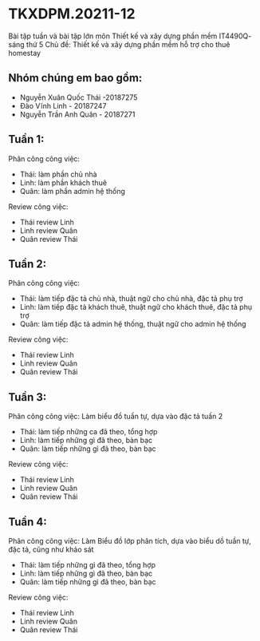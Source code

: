 # TKXDPM.20211-12
Bài tập tuần và bài tập lớn môn Thiết kế và xây dựng phần mềm IT4490Q- sáng thứ 5
Chủ đề: Thiết kế và xây dựng phần mềm hỗ trợ cho thuê homestay

## Nhóm chúng em bao gồm:
- Nguyễn Xuân Quốc Thái -20187275
- Đào Vĩnh Linh - 20187247
- Nguyễn Trần Anh Quân - 20187271

## Tuần 1: 
 Phân công công việc: 
 - Thái: làm phần chủ nhà
 - Linh: làm phần khách thuê
 - Quân: làm phần admin hệ thống

 Review công việc:
 - Thái review Linh
 - Linh review Quân
 - Quân review Thái


## Tuần 2: 
 Phân công công việc: 
 - Thái: làm tiếp đặc tả chủ nhà, thuật ngữ cho chủ nhà, đặc tả phụ trợ
 - Linh: làm tiếp đặc tả khách thuê, thuật ngữ cho khách thuê, đặc tả phụ trợ
 - Quân: làm tiếp đặc tả admin hệ thống, thuật ngữ cho admin hệ thống

 Review công việc:
 - Thái review Linh
 - Linh review Quân
 - Quân review Thái

## Tuần 3: 
 Phân công công việc: Làm biểu đồ tuần tự, dựa vào đặc tả tuần 2
 - Thái: làm tiếp những ca đã theo, tổng hợp
 - Linh: làm tiếp những gì đã theo, bàn bạc
 - Quân: làm tiếp những gì đã theo, bàn bạc

 Review công việc:
 - Thái review Linh
 - Linh review Quân
 - Quân review Thái

## Tuần 4: 
 Phân công công việc: Làm Biểu đồ lớp phân tích, dựa vào biểu dồ tuần tự, đặc tả, cũng như khảo sát
 - Thái: làm tiếp những gì đã theo, tổng hợp
 - Linh: làm tiếp những gì đã theo, bàn bạc
 - Quân: làm tiếp những gì đã theo, bàn bạc

 Review công việc:
 - Thái review Linh
 - Linh review Quân
 - Quân review Thái
